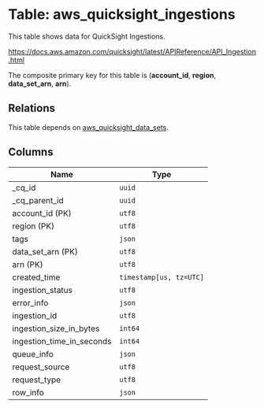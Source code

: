 # Table: aws_quicksight_ingestions

This table shows data for QuickSight Ingestions.

https://docs.aws.amazon.com/quicksight/latest/APIReference/API_Ingestion.html

The composite primary key for this table is (**account_id**, **region**, **data_set_arn**, **arn**).

## Relations

This table depends on [aws_quicksight_data_sets](aws_quicksight_data_sets).

## Columns

| Name          | Type          |
| ------------- | ------------- |
|_cq_id|`uuid`|
|_cq_parent_id|`uuid`|
|account_id (PK)|`utf8`|
|region (PK)|`utf8`|
|tags|`json`|
|data_set_arn (PK)|`utf8`|
|arn (PK)|`utf8`|
|created_time|`timestamp[us, tz=UTC]`|
|ingestion_status|`utf8`|
|error_info|`json`|
|ingestion_id|`utf8`|
|ingestion_size_in_bytes|`int64`|
|ingestion_time_in_seconds|`int64`|
|queue_info|`json`|
|request_source|`utf8`|
|request_type|`utf8`|
|row_info|`json`|